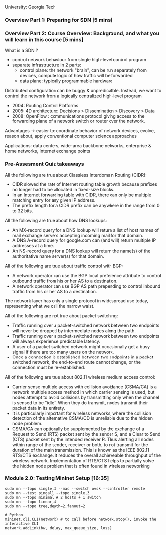 University: Georgia Tech

### Overview Part 1: Preparing for SDN [5 mins]

###  Overview Part 2: Course Overview: Background, and what you will learn in this course [5 mins]

What is a SDN ?

- control network behaviour from single high-level control program
- separate infrastructure in 2 parts:
    * control plane: the network "brain", can be run separately from devices, compute logic of how traffic will be forwarded
    * data plane: typically programmable hardware

Distributed configuration can be buggy & unpredicatble.
Instead, we want to control the network from a logically centralized high-level program

- 2004: Routing Control Platforms
- 2005: 4D architecture: Decisions > Dissemination > Discovery > Data
- 2008: OpenFlow : communications protocol giving access to the forwarding plane of a network switch or router over the network.

Advantages -> easier to: coordinate behavior of network devices, evolve, reason about, apply conventional computer science approaches

Applications: data centers, wide-area backbone networks, enterprise & home networks, Internet exchange points

### Pre-Assesment Quiz takeaways
All the following are true about Classless Interdomain Routing (CIDR):

- CIDR slowed the rate of Internet routing table growth because prefixes no longer had to be allocated in fixed-size blocks.
- In an Internet forwarding table with CIDR, there can only be multiple matching entry for any given IP address.
- The prefix length for a CIDR prefix can be anywhere in the range from 0 to 32 bits.

All the following are true about how DNS lookups:

- An MX-record query for a DNS lookup will return a list of host names of mail exchange servers accepting incoming mail for that domain.
- A DNS A-record query for google.com can (and will) return multiple IP addresses at a time.
- An NS-record query for a DNS lookup will return the name(s) of the authoritative name server(s) for that domain.

All of the following are true about traffic control with BGP:

- A network operator can use the BGP local preference attribute to control outbound traffic from his or her AS to a destination.
- A network operator can use BGP AS path prepending to control inbound traffic from his or her AS to a destination.

The network layer has only a single protocol in widespread use today, representing what we call the narrow waist.

All of the following are not true about packet switching:

- Traffic running over a packet-switched network between two endpoints will never be dropped by intermediate nodes along the path.
- Traffic running over a packet-switched network between two endpoints will always experience predictable latency.
- A user of a packet switched network might occasionally get a busy signal if there are too many users on the network.
- Once a connection is established between two endpoints in a packet switched network, the end-to-end route cannot change, or the connection must be re-established.

All of the following are true about 802.11 wireless medium access control:

- Carrier sense multiple access with collision avoidance (CSMA/CA) is a network multiple access method in which carrier sensing is used, but nodes attempt to avoid collisions by transmitting only when the channel is sensed to be "idle". When they do transmit, nodes transmit their packet data in its entirety.
- It is particularly important for wireless networks, where the collision detection of the alternative CSMA/CD is unreliable due to the hidden node problem.
- CSMA/CA can optionally be supplemented by the exchange of a Request to Send (RTS) packet sent by the sender S, and a Clear to Send (CTS) packet sent by the intended receiver R. Thus alerting all nodes within range of the sender, receiver or both, to not transmit for the duration of the main transmission. This is known as the IEEE 802.11 RTS/CTS exchange. It reduces the overall achieveable throughput of the wireless network. Implementation of RTS/CTS helps to partially solve the hidden node problem that is often found in wireless networking


### Module 2.0: Testing Mininet Setup [16:35]

    sudo mn --topo single,3 --mac --switch ovsk --controller remote
    sudo mn --test pingall --topo single,3
    sudo mn --topo minimal # 2 hosts + 1 switch
    sudo mn --topo linear,4
    sudo mn --topo tree,depth=2,fanout=2

    # Python
    mininet.cli.CLI(network) # to call before network.stop(), invoke the interactive CLI
    network.addLink(bw, delay, max_queue_size, loss)

